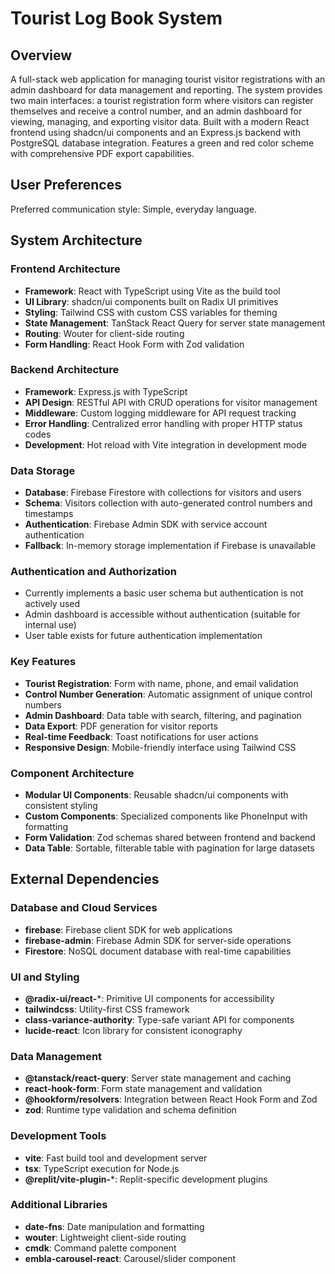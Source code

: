 # Tourist Log Book System

## Overview

A full-stack web application for managing tourist visitor registrations with an admin dashboard for data management and reporting. The system provides two main interfaces: a tourist registration form where visitors can register themselves and receive a control number, and an admin dashboard for viewing, managing, and exporting visitor data. Built with a modern React frontend using shadcn/ui components and an Express.js backend with PostgreSQL database integration. Features a green and red color scheme with comprehensive PDF export capabilities.

## User Preferences

Preferred communication style: Simple, everyday language.

## System Architecture

### Frontend Architecture
- **Framework**: React with TypeScript using Vite as the build tool
- **UI Library**: shadcn/ui components built on Radix UI primitives
- **Styling**: Tailwind CSS with custom CSS variables for theming
- **State Management**: TanStack React Query for server state management
- **Routing**: Wouter for client-side routing
- **Form Handling**: React Hook Form with Zod validation

### Backend Architecture
- **Framework**: Express.js with TypeScript
- **API Design**: RESTful API with CRUD operations for visitor management
- **Middleware**: Custom logging middleware for API request tracking
- **Error Handling**: Centralized error handling with proper HTTP status codes
- **Development**: Hot reload with Vite integration in development mode

### Data Storage
- **Database**: Firebase Firestore with collections for visitors and users
- **Schema**: Visitors collection with auto-generated control numbers and timestamps
- **Authentication**: Firebase Admin SDK with service account authentication
- **Fallback**: In-memory storage implementation if Firebase is unavailable

### Authentication and Authorization
- Currently implements a basic user schema but authentication is not actively used
- Admin dashboard is accessible without authentication (suitable for internal use)
- User table exists for future authentication implementation

### Key Features
- **Tourist Registration**: Form with name, phone, and email validation
- **Control Number Generation**: Automatic assignment of unique control numbers
- **Admin Dashboard**: Data table with search, filtering, and pagination
- **Data Export**: PDF generation for visitor reports
- **Real-time Feedback**: Toast notifications for user actions
- **Responsive Design**: Mobile-friendly interface using Tailwind CSS

### Component Architecture
- **Modular UI Components**: Reusable shadcn/ui components with consistent styling
- **Custom Components**: Specialized components like PhoneInput with formatting
- **Form Validation**: Zod schemas shared between frontend and backend
- **Data Table**: Sortable, filterable table with pagination for large datasets

## External Dependencies

### Database and Cloud Services
- **firebase**: Firebase client SDK for web applications
- **firebase-admin**: Firebase Admin SDK for server-side operations
- **Firestore**: NoSQL document database with real-time capabilities

### UI and Styling
- **@radix-ui/react-***: Primitive UI components for accessibility
- **tailwindcss**: Utility-first CSS framework
- **class-variance-authority**: Type-safe variant API for components
- **lucide-react**: Icon library for consistent iconography

### Data Management
- **@tanstack/react-query**: Server state management and caching
- **react-hook-form**: Form state management and validation
- **@hookform/resolvers**: Integration between React Hook Form and Zod
- **zod**: Runtime type validation and schema definition

### Development Tools
- **vite**: Fast build tool and development server
- **tsx**: TypeScript execution for Node.js
- **@replit/vite-plugin-***: Replit-specific development plugins

### Additional Libraries
- **date-fns**: Date manipulation and formatting
- **wouter**: Lightweight client-side routing
- **cmdk**: Command palette component
- **embla-carousel-react**: Carousel/slider component